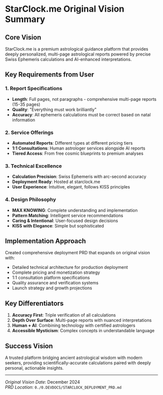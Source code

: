 # StarClock.me Original Vision Summary

## Core Vision
StarClock.me is a premium astrological guidance platform that provides deeply personalized, multi-page astrological reports powered by precise Swiss Ephemeris calculations and AI-enhanced interpretations.

## Key Requirements from User

### 1. Report Specifications
- **Length**: Full pages, not paragraphs - comprehensive multi-page reports (15-35 pages)
- **Quality**: "Everything must work brilliantly"
- **Accuracy**: All ephemeris calculations must be correct based on natal information

### 2. Service Offerings
- **Automated Reports**: Different types at different pricing tiers
- **1:1 Consultations**: Human astrologer services alongside AI reports
- **Tiered Access**: From free cosmic blueprints to premium analyses

### 3. Technical Excellence
- **Calculation Precision**: Swiss Ephemeris with arc-second accuracy
- **Deployment Ready**: Hosted at starclock.me
- **User Experience**: Intuitive, elegant, follows KISS principles

### 4. Design Philosophy
- **MAX KNOWING**: Complete understanding and implementation
- **Pattern Matching**: Intelligent service recommendations
- **Caring & Intentional**: User-focused design decisions
- **KISS with Elegance**: Simple but sophisticated

## Implementation Approach
Created comprehensive deployment PRD that expands on original vision with:
- Detailed technical architecture for production deployment
- Complete pricing and monetization strategy
- 1:1 consultation platform specifications
- Quality assurance and verification systems
- Launch strategy and growth projections

## Key Differentiators
1. **Accuracy First**: Triple verification of all calculations
2. **Depth Over Surface**: Multi-page reports with nuanced interpretations
3. **Human + AI**: Combining technology with certified astrologers
4. **Accessible Mysticism**: Complex concepts in understandable language

## Success Vision
A trusted platform bridging ancient astrological wisdom with modern seekers, providing scientifically-accurate calculations paired with deeply personal, actionable insights.

---

*Original Vision Date*: December 2024  
*PRD Location*: `0./0.DEVDOCS/STARCLOCK_DEPLOYMENT_PRD.md`